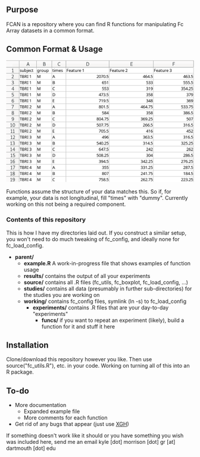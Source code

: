 Purpose
-------
FCAN is a repository where you can find R functions for manipulating Fc Array datasets in a common format.

Common Format & Usage
-----
![Common Fc Array Format](https://github.com/kmorrisongr/fcan/blob/master/format.png)

Functions assume the structure of your data matches this. So if, for example, your data is not longitudinal, fill "times" with "dummy". Currently working on this not being a required component.

### Contents of this repository
This is how I have my directories laid out. If you construct a similar setup, you won't need to do much tweaking of fc\_config, and ideally none for fc\_load\_config.

* __parent/__
	* __example.R__ A work-in-progress file that shows examples of function usage
	* __results/__ contains the output of all your experiments
	* __source/__ contains all .R files (fc\_utils, fc\_boxplot, fc\_load\_config, ...)
	* __studies/__ contains all data (presumably in further sub-directories) for the studies you are working on
	* __working/__ contains fc\_config files, symlink (ln -s) to fc\_load\_config
		* __experiments/__ contains .R files that are your day-to-day "experiments"
			* __funcs/__ if you want to repeat an experiment (likely), build a function for it and stuff it here

Installation
------------
Clone/download this repository however you like. Then use source("fc\_utils.R"), etc. in your code. Working on turning all of this into an R package.

To-do
----
 * More documentation
 	* Expanded example file
	* More comments for each function
 * Get rid of any bugs that appear (just use [XGH](https://gist.github.com/banaslee/4147370))

If something doesn't work like it should or you have something you wish was included here, send me an email kyle [dot] morrison [dot] gr [at] dartmouth [dot] edu
